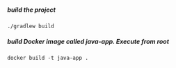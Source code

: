 ##### build the project

    ./gradlew build

##### build Docker image called java-app. Execute from root

    docker build -t java-app .
